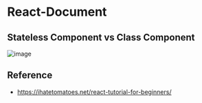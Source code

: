 # React-Document

## Stateless Component vs Class Component

![image](https://user-images.githubusercontent.com/15135199/73670193-5ff69880-46db-11ea-9dcb-2717320fa3fa.png)


## Reference

- https://ihatetomatoes.net/react-tutorial-for-beginners/

